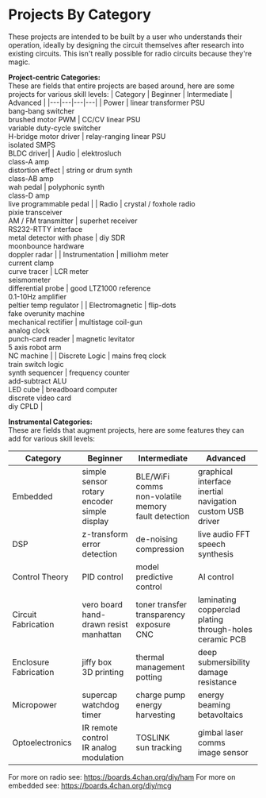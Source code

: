 # Projects By Category

These projects are intended to be built by a user who understands their operation, ideally by designing the circuit themselves after research into existing circuits. This isn't really possible for radio circuits because they're magic.

**Project-centric Categories:** <br>
These are fields that entire projects are based around, here are some projects for various skill levels:
| Category | Beginner | Intermediate | Advanced |
|---|---|---|---|
| Power | linear transformer PSU <br> bang-bang switcher <br> brushed motor PWM | CC/CV linear PSU <br> variable duty-cycle switcher <br> H-bridge motor driver | relay-ranging linear PSU <br> isolated SMPS <br> BLDC driver|
| Audio | elektrosluch <br> class-A amp <br> distortion effect | string or drum synth <br> class-AB amp <br> wah pedal | polyphonic synth <br> class-D amp <br> live programmable pedal |
| Radio | crystal / foxhole radio <br> pixie transceiver <br> AM / FM transmitter | superhet receiver <br> RS232-RTTY interface <br> metal detector with phase | diy SDR <br> moonbounce hardware <br> doppler radar |
| Instrumentation | milliohm meter <br> current clamp <br> curve tracer | LCR meter <br> seismometer <br> differential probe | good LTZ1000 reference <br> 0.1-10Hz amplifier <br> peltier temp regulator |
| Electromagnetic | flip-dots <br> fake overunity machine <br> mechanical rectifier | multistage coil-gun <br> analog clock <br> punch-card reader | magnetic levitator <br> 5 axis robot arm <br> NC machine |
| Discrete Logic | mains freq clock <br> train switch logic <br> synth sequencer | frequency counter <br> add-subtract ALU <br> LED cube | breadboard computer <br> discrete video card <br> diy CPLD |


**Instrumental Categories:** <br>
These are fields that augment projects, here are some features they can add for various skill levels:

| Category | Beginner | Intermediate | Advanced |
|---|---|---|---|
| Embedded | simple sensor <br> rotary encoder <br> simple display | BLE/WiFi comms <br> non-volatile memory <br> fault detection | graphical interface <br> inertial navigation <br> custom USB driver |
| DSP | z-transform <br> error detection | de-noising <br> compression | live audio FFT <br> speech synthesis |
| Control Theory | PID control | model predictive control | AI control |
| Circuit Fabrication | vero board <br> hand-drawn resist <br> manhattan | toner transfer <br> transparency exposure <br> CNC | laminating copperclad <br> plating through-holes <br> ceramic PCB |
| Enclosure Fabrication | jiffy box <br> 3D printing | thermal management <br> potting | deep submersibility <br> damage resistance |
| Micropower | supercap <br> watchdog timer | charge pump <br> energy harvesting | energy beaming <br> betavoltaics |
| Optoelectronics | IR remote control <br> IR analog modulation | TOSLINK <br> sun tracking | gimbal laser comms <br> image sensor| 

For more on radio see: https://boards.4chan.org/diy/ham
For more on embedded see: https://boards.4chan.org/diy/mcg
